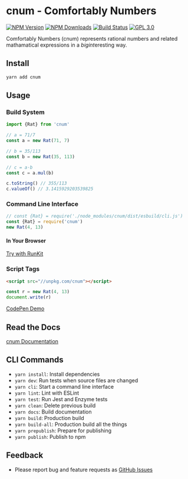 # cnum - Comfortably Numbers

[![NPM Version][npm-image]][npm-url]
[![NPM Downloads][downloads-image]][downloads-url]
[![Build Status][build-image]][build-url]
[![GPL 3.0][license-image]](LICENSE)

Comfortably Numbers (cnum) represents rational numbers and related mathamatical expressions in a *bigint*eresting way.

## Install

```bash
yarn add cnum
```

## Usage

### Build System

```typescript
import {Rat} from 'cnum'

// a = 71/7
const a = new Rat(71, 7)

// b = 35/113
const b = new Rat(35, 113)

// c = a⋅b
const c = a.mul(b)

c.toString() // 355/113
c.valueOf() // 3.1415929203539825
```

### Command Line Interface

```typescript
// const {Rat} = require('./node_modules/cnum/dist/esbuild/cli.js')
const {Rat} = require('cnum')
new Rat(4, 13)
```

#### In Your Browser

[Try with RunKit](https://npm.runkit.com/cnum)

### Script Tags

```html
<script src="//unpkg.com/cnum"></script>
```
```js
const r = new Rat(4, 13)
document.write(r)
```

[CodePen Demo](https://codepen.io/acerix/pen/GRmvmYL?editors=0010)

## Read the Docs

[cnum Documentation](https://acerix.github.io/cnum/)

## CLI Commands

*   `yarn install`: Install dependencies
*   `yarn dev`: Run tests when source files are changed
*   `yarn cli`: Start a command line interface
*   `yarn lint`: Lint with ESLint
*   `yarn test`: Run Jest and Enzyme tests
*   `yarn clean`: Delete previous build
*   `yarn docs`: Build documentation
*   `yarn build`: Production build
*   `yarn build-all`: Production build all the things
*   `yarn prepublish`: Prepare for publishing
*   `yarn publish`: Publish to npm

## Feedback

* Please report bug and feature requests as [GitHub Issues](https://github.com/acerix/cnum/issues)

[npm-image]: https://img.shields.io/npm/v/cnum.svg
[npm-url]: https://npmjs.org/package/cnum
[downloads-image]: https://img.shields.io/npm/dm/cnum.svg
[downloads-url]: https://npmjs.org/package/cnum
[build-image]: https://github.com/acerix/cnum/workflows/Test/badge.svg
[build-url]: https://github.com/acerix/cnum/actions?query=workflow%3ATest
[license-image]: https://img.shields.io/npm/l/cnum.svg
